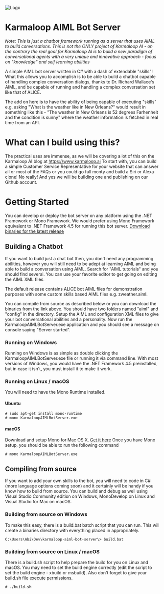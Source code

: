 ![Logo](https://www.karmaloop.ai/wp-content/uploads/2018/01/KarmaloopAILogo-Black.png)


# Karmaloop AIML Bot Server

*Note: This is just a chatbot framework running as a server that uses AIML to build conversations. This is not the ONLY project of Karmaloop AI - on the contrary the real goal for Karmaloop AI is to build a new paradigm of conversational agents with a very unique and innovative approach - focus on "knowledge" and self learning abilities*

A simple AIML bot server written in C# with a dash of extendable "skills"! What this allows you to accomplish is to be able to build a chatbot capable of handling complex conversation dialogs, thanks to Dr. Richard Wallace's AIML, and be capable of running and handling a complex conversation set like that of ALICE.

The add on here is to have the ability of being capable of executing "skills" e.g. asking "What is the weather like in New Orleans?" would result in something like this - "The weather in New Orleans is 52 degrees Farhenheit and the condition is sunny" where the weather information is fetched in real time from an API.

# What can I build using this?

The practical uses are immense, as we will be covering a lot of this on the Karmaloop AI blog at https://www.karmaloop.ai
To start with, you can build a simple Customer Service Representative for your website that can answer all or most of the FAQs or you could go full monty and build a Siri or Alexa clone! No really! And yes we will be building one and publishing on our Github account.

# Getting Started

You can develop or deploy the bot server on any platform using the .NET Framework or Mono Framework. We would prefer using Mono Framework equivalent to .NET Framework 4.5 for running this bot server.
[Download binaries for the latest release](https://github.com/KarmaloopAI/karmaloop-aiml-bot-server/releases/download/v0.1.1/karmaloop-aiml-bot-server-v0.1.1.zip)

## Building a Chatbot
If you want to build just a chat bot then, you don't need any programming abilities, however you will still need to be adept at learning AIML and being able to build a conversation using AIML. Search for "AIML tutorials" and you should find several. You can use your favorite editor to get going on editing the AIML XML files.

The default release contains ALICE bot AIML files for demonstration purposes with some custom skills based AIML files e.g. zweather.aiml.

You can compile from source as described below or you can download the binaries from the link above. You should have two folders named "aiml" and "config" in the directory. Setup the AIML and configuration XML files to give your bot conversational abilities and a personality. Now run the KarmaloopAIMLBotServer.exe application and you should see a message on console saying "Server started".

### Running on Windows
Running on Windows is as simple as double clicking the KarmaloopAIMLBotServer.exe file or running it via command line. With most versions of Windows, you would have the .NET Framework 4.5 preinstalled, but in case it isn't, you must install it to make it work.

### Running on Linux / macOS
You will need to have the Mono Runtime installed.

#### Ubuntu
```
# sudo apt-get install mono-runtime
# mono KarmaloopAIMLBotServer.exe
```

#### macOS
Download and setup Mono for Mac OS X. [Get it here](http://www.mono-project.com/download/#download-mac)
Once you have Mono setup, you should be able to run the following command
```
# mono KarmaloopAIMLBotServer.exe
```

## Compiling from source
If you want to add your own skills to the bot, you will need to code in C# (more language options coming soon) and it certainly will be handy if you know how to build from source. You can build and debug as well using Visual Studio Community edition on Windows, MonoDevelop on Linux and Visual Studio for Mac on macOS.

### Building from source on Windows
To make this easy, there is a build.bat batch script that you can run. This will create a binaries directory with everything placed in appropriately.
```
C:\Users\Abi\Dev\karmaloop-aiml-bot-server\> build.bat
```

### Building from source on Linux / macOS
There is a build.sh script to help prepare the build for you on Linux and macOS. You may need to set the build engine correctly (edit the script to set the build engine - xbuild or msbuild). Also don't forget to give your build.sh file execute permissions.
```
# ./build.sh
```